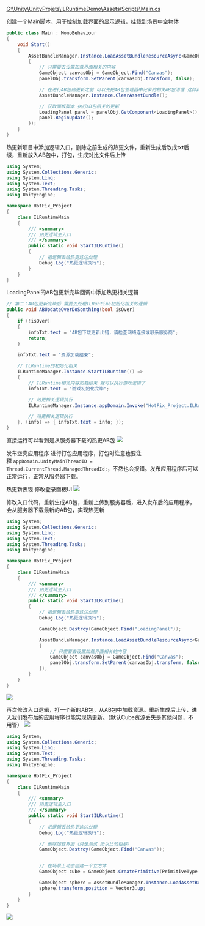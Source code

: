 [G:\Unity\UnityProjets\ILRuntimeDemo\Assets\Scripts\Main.cs](file:///g%3A/Unity/UnityProjets/ILRuntimeDemo/Assets/Scripts/Main.cs)

创建一个Main脚本，用于控制加载界面的显示逻辑，挂载到场景中空物体
```cs
public class Main : MonoBehaviour
{
    void Start()
    {
        AssetBundleManager.Instance.LoadAssetBundleResourceAsync<GameObject>("loading_ui", "LoadingPanel", (panelObj) =>
        {
            // 只需要去设置加载界面相关的内容
            GameObject canvasObj = GameObject.Find("Canvas");
            panelObj.transform.SetParent(canvasObj.transform, false);

            // 在进行AB包热更新之前 可以先把AB包管理器中记录的相关AB包清理 这样再之后使用时才不会出问题 不然主包已经有记录
            AssetBundleManager.Instance.ClearAssetBundle();

            // 获取面板脚本 执行AB包相关的更新
            LoadingPanel panel = panelObj.GetComponent<LoadingPanel>();
            panel.BeginUpdate();
        });
    }
}
```

热更新项目中添加逻辑入口，删除之前生成的热更文件，重新生成后改成txt后缀，重新放入AB包中，打包，生成对比文件后上传
```cs
using System;
using System.Collections.Generic;
using System.Linq;
using System.Text;
using System.Threading.Tasks;
using UnityEngine;

namespace HotFix_Project
{
    class ILRuntimeMain
    {
        /// <summary>
        /// 热更逻辑主入口
        /// </summary>
        public static void StartILRuntime()
        {
            // 把逻辑丢给热更这边处理
            Debug.Log("热更逻辑执行");
        }
    }
}
```

LoadingPanel的AB包更新完毕回调中添加热更相关逻辑
```cs
// 第二：AB包更新完毕后 需要去处理ILRuntime初始化相关的逻辑
public void ABUpdateOverDoSomthing(bool isOver)
{
    if (!isOver)
    {
        infoTxt.text = "AB包下载更新出错，请检查网络连接或联系服务商";
        return;
    }

    infoTxt.text = "资源加载结束";

    // ILRuntime的初始化相关
    ILRuntimeManager.Instance.StartILRuntime(() =>
    {
        // ILRuntime相关内容加载结束 就可以执行游戏逻辑了
        infoTxt.text = "游戏初始化完毕";

        // 热更相关逻辑执行
        ILRuntimeManager.Instance.appDomain.Invoke("HotFix_Project.ILRuntimeMain", "StartILRuntime", null, null);

        // 热更相关逻辑执行
    }, (info) => { infoTxt.text = info; });
}
```

直接运行可以看到是从服务器下载的热更AB包
![](https://linwentao785293209.github.io/images/%E7%83%AD%E6%9B%B4%E6%96%B0/Unity/ILRuntime/02.ILRuntime%E5%AE%9E%E8%B7%B5%E9%A1%B9%E7%9B%AE/6.%E9%80%BB%E8%BE%91%E4%B8%B2%E8%81%94/1.png)

发布空壳应用程序
进行打包应用程序，打包时注意也要注释 `appDomain.UnityMainThreadID = Thread.CurrentThread.ManagedThreadId;`，不然也会报错。发布应用程序后可以正常运行，正常从服务器下载。

热更新表现
修改登录面板UI
![](https://linwentao785293209.github.io/images/%E7%83%AD%E6%9B%B4%E6%96%B0/Unity/ILRuntime/02.ILRuntime%E5%AE%9E%E8%B7%B5%E9%A1%B9%E7%9B%AE/6.%E9%80%BB%E8%BE%91%E4%B8%B2%E8%81%94/2.png)

修改入口代码，重新生成AB包，重新上传到服务器后，进入发布后的应用程序，会从服务器下载最新的AB包，实现热更新
```cs
using System;
using System.Collections.Generic;
using System.Linq;
using System.Text;
using System.Threading.Tasks;
using UnityEngine;

namespace HotFix_Project
{
    class ILRuntimeMain
    {
        /// <summary>
        /// 热更逻辑主入口
        /// </summary>
        public static void StartILRuntime()
        {
            // 把逻辑丢给热更这边处理
            Debug.Log("热更逻辑执行");

            GameObject.Destroy(GameObject.Find("LoadingPanel"));

            AssetBundleManager.Instance.LoadAssetBundleResourceAsync<GameObject>("loading_ui", "LoadingPanel", (panelObj) =>
            {
                // 只需要去设置加载界面相关的内容
                GameObject canvasObj = GameObject.Find("Canvas");
                panelObj.transform.SetParent(canvasObj.transform, false);
            });
        }
    }
}
```

![](https://linwentao785293209.github.io/images/%E7%83%AD%E6%9B%B4%E6%96%B0/Unity/ILRuntime/02.ILRuntime%E5%AE%9E%E8%B7%B5%E9%A1%B9%E7%9B%AE/6.%E9%80%BB%E8%BE%91%E4%B8%B2%E8%81%94/3.png)

再次修改入口逻辑，打一个新的AB包，从AB包中加载资源。重新生成后上传，进入我们发布后的应用程序也能实现热更新。（默认Cube资源丢失是其他问题，不用管）
![](https://linwentao785293209.github.io/images/%E7%83%AD%E6%9B%B4%E6%96%B0/Unity/ILRuntime/02.ILRuntime%E5%AE%9E%E8%B7%B5%E9%A1%B9%E7%9B%AE/6.%E9%80%BB%E8%BE%91%E4%B8%B2%E8%81%94/4.png)

```cs
using System;
using System.Collections.Generic;
using System.Linq;
using System.Text;
using System.Threading.Tasks;
using UnityEngine;

namespace HotFix_Project
{
    class ILRuntimeMain
    {
        /// <summary>
        /// 热更逻辑主入口
        /// </summary>
        public static void StartILRuntime()
        {
            // 把逻辑丢给热更这边处理
            Debug.Log("热更逻辑执行");

            // 删除加载界面（只是测试 所以比较粗暴）
            GameObject.Destroy(GameObject.Find("Canvas"));


            // 在场景上动态创建一个立方体
            GameObject cube = GameObject.CreatePrimitive(PrimitiveType.Cube);

            GameObject sphere = AssetBundleManager.Instance.LoadAssetBundleResource<GameObject>("gameobject", "Sphere");
            sphere.transform.position = Vector3.up;
        }
    }
}
```

![](https://linwentao785293209.github.io/images/%E7%83%AD%E6%9B%B4%E6%96%B0/Unity/ILRuntime/02.ILRuntime%E5%AE%9E%E8%B7%B5%E9%A1%B9%E7%9B%AE/6.%E9%80%BB%E8%BE%91%E4%B8%B2%E8%81%94/5.png)
